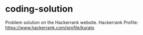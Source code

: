 # coding-solution
Problem solution on the Hackerrank website. 
Hackerrank Profile: https://www.hackerrank.com/profile/kurato
